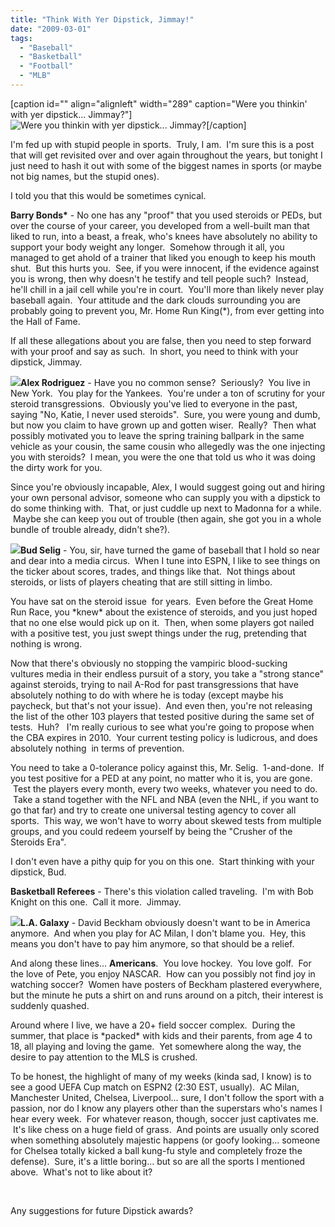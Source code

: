 ```yaml
---
title: "Think With Yer Dipstick, Jimmay!"
date: "2009-03-01"
tags:
  - "Baseball"
  - "Basketball"
  - "Football"
  - "MLB"
---
```


\[caption id="" align="alignleft" width="289" caption="Were you thinkin' with yer dipstick... Jimmay?"\]![Were you thinkin with yer dipstick... Jimmay?](images/castrol-use-your-dipstick.jpg)\[/caption\]

I'm fed up with stupid people in sports.  Truly, I am.  I'm sure this is a post that will get revisited over and over again throughout the years, but tonight I just need to hash it out with some of the biggest names in sports (or maybe not big names, but the stupid ones).

I told you that this would be sometimes cynical.

**Barry Bonds\*** - No one has any "proof" that you used steroids or PEDs, but over the course of your career, you developed from a well-built man that liked to run, into a beast, a freak, who's knees have absolutely no ability to support your body weight any longer.  Somehow through it all, you managed to get ahold of a trainer that liked you enough to keep his mouth shut.  But this hurts you.  See, if you were innocent, if the evidence against you is wrong, then why doesn't he testify and tell people such?  Instead, he'll chill in a jail cell while you're in court.  You'll more than likely never play baseball again.  Your attitude and the dark clouds surrounding you are probably going to prevent you, Mr. Home Run King(\*), from ever getting into the Hall of Fame.

If all these allegations about you are false, then you need to step forward with your proof and say as such.  In short, you need to think with your dipstick, Jimmay.

**![](images/alex-rodriguez-picture-1.jpg)Alex Rodriguez** - Have you no common sense?  Seriously?  You live in New York.  You play for the Yankees.  You're under a ton of scrutiny for your steroid transgressions.  Obviously you've lied to everyone in the past, saying "No, Katie, I never used steroids".  Sure, you were young and dumb, but now you claim to have grown up and gotten wiser.  Really?  Then what possibly motivated you to leave the spring training ballpark in the same vehicle as your cousin, the same cousin who allegedly was the one injecting you with steroids?  I mean, you were the one that told us who it was doing the dirty work for you.

Since you're obviously incapable, Alex, I would suggest going out and hiring your own personal advisor, someone who can supply you with a dipstick to do some thinking with.  That, or just cuddle up next to Madonna for a while.  Maybe she can keep you out of trouble (then again, she got you in a whole bundle of trouble already, didn't she?).

**![](images/t1_selig.jpg)Bud Selig** - You, sir, have turned the game of baseball that I hold so near and dear into a media circus.  When I tune into ESPN, I like to see things on the ticker about scores, trades, and things like that.  Not things about steroids, or lists of players cheating that are still sitting in limbo.

You have sat on the steroid issue  for years.  Even before the Great Home Run Race, you \*knew\* about the existence of steroids, and you just hoped that no one else would pick up on it.  Then, when some players got nailed with a positive test, you just swept things under the rug, pretending that nothing is wrong.

Now that there's obviously no stopping the vampiric blood-sucking vultures media in their endless pursuit of a story, you take a "strong stance" against steroids, trying to nail A-Rod for past transgressions that have absolutely nothing to do with where he is today (except maybe his paycheck, but that's not your issue).  And even then, you're not releasing the list of the other 103 players that tested positive during the same set of tests.  Huh?   I'm really curious to see what you're going to propose when the CBA expires in 2010.  Your current testing policy is ludicrous, and does absolutely nothing  in terms of prevention.

You need to take a 0-tolerance policy against this, Mr. Selig.  1-and-done.  If you test positive for a PED at any point, no matter who it is, you are gone.  Test the players every month, every two weeks, whatever you need to do.  Take a stand together with the NFL and NBA (even the NHL, if you want to go that far) and try to create one universal testing agency to cover all sports.  This way, we won't have to worry about skewed tests from multiple groups, and you could redeem yourself by being the "Crusher of the Steroids Era".

I don't even have a pithy quip for you on this one.  Start thinking with your dipstick, Bud.

**Basketball Referees** - There's this violation called traveling.  I'm with Bob Knight on this one.  Call it more.  Jimmay.

**![](images/16beck.jpg)L.A. Galaxy** - David Beckham obviously doesn't want to be in America anymore.  And when you play for AC Milan, I don't blame you.  Hey, this means you don't have to pay him anymore, so that should be a relief.

And along these lines... **Americans**.  You love hockey.  You love golf.  For the love of Pete, you enjoy NASCAR.  How can you possibly not find joy in watching soccer?  Women have posters of Beckham plastered everywhere, but the minute he puts a shirt on and runs around on a pitch, their interest is suddenly quashed.

Around where I live, we have a 20+ field soccer complex.  During the summer, that place is \*packed\* with kids and their parents, from age 4 to 18, all playing and loving the game.  Yet somewhere along the way, the desire to pay attention to the MLS is crushed.

To be honest, the highlight of many of my weeks (kinda sad, I know) is to see a good UEFA Cup match on ESPN2 (2:30 EST, usually).  AC Milan, Manchester United, Chelsea, Liverpool... sure, I don't follow the sport with a passion, nor do I know any players other than the superstars who's names I hear every week.  For whatever reason, though, soccer just captivates me.  It's like chess on a huge field of grass.  And points are usually only scored when something absolutely majestic happens (or goofy looking... someone for Chelsea totally kicked a ball kung-fu style and completely froze the defense).  Sure, it's a little boring... but so are all the sports I mentioned above.  What's not to like about it?

 

Any suggestions for future Dipstick awards?
